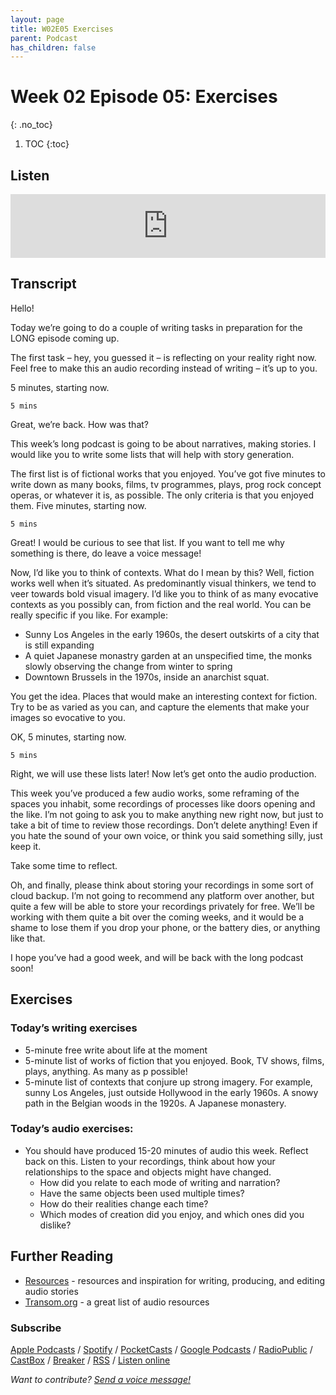 ```yaml
---
layout: page
title: W02E05 Exercises
parent: Podcast
has_children: false
---
```





# Week 02 Episode 05: Exercises
{: .no_toc}

1. TOC
{:toc}

## Listen

<iframe src="https://anchor.fm/olliepalmer/embed/episodes/Week-2-Episode-5-Exercises-ec6lou/a-a1qk9t6" height="102px" width="100%" frameborder="0" scrolling="no"></iframe>

## Transcript

Hello!

Today we’re going to do a couple of writing tasks in preparation for the LONG episode coming up.

The first task – hey, you guessed it – is reflecting on your reality right now. Feel free to make this an audio recording instead of writing – it’s up to you.

5 minutes, starting now.

```
5 mins
```

Great, we’re back. How was that?

This week’s long podcast is going to be about narratives, making stories. I would like you to write some lists that will help with story generation.

The first list is of fictional works that you enjoyed. You’ve got five minutes to write down as many books, films, tv programmes, plays, prog rock concept operas, or whatever it is, as possible. The only criteria is that you enjoyed them. Five minutes, starting now.

```
5 mins
```

Great! I would be curious to see that list. If you want to tell me why something is there, do leave a voice message!

Now, I’d like you to think of contexts. What do I mean by this? Well, fiction works well when it’s situated. As predominantly visual thinkers, we tend to veer towards bold visual imagery. I’d like you to think of as many evocative contexts as you possibly can, from fiction and the real world. You can be really specific if you like. For example:
- Sunny Los Angeles in the early 1960s, the desert outskirts of a city that is still expanding
- A quiet Japanese monastry garden at an unspecified time, the monks slowly observing the change from winter to spring
- Downtown Brussels in the 1970s, inside an anarchist squat.

You get the idea. Places that would make an interesting context for fiction. Try to be as varied as you can, and capture the elements that make your images so evocative to you.

OK, 5 minutes, starting now.

```
5 mins
```

Right, we will use these lists later! Now let’s get onto the audio production.

This week you’ve produced a few audio works, some reframing of the spaces you inhabit, some recordings of processes like doors opening and the like. I’m not going to ask you to make anything new right now, but just to take a bit of time to review those recordings. Don’t delete anything! Even if you hate the sound of your own voice, or think you said something silly, just keep it.

Take some time to reflect.


Oh, and finally, please think about storing your recordings in some sort of cloud backup. I’m not going to recommend any platform over another, but quite a few will be able to store your recordings privately for free. We’ll be working with them quite a bit over the coming weeks, and it would be a shame to lose them if you drop your phone, or the battery dies, or anything like that.

I hope you’ve had a good week, and will be back with the long podcast soon!



## Exercises

### Today’s writing exercises

- 5-minute free write about life at the moment
- 5-minute list of works of fiction that you enjoyed. Book, TV shows, films, plays, anything. As many as p possible!
- 5-minute list of contexts that conjure up strong imagery. For example, sunny Los Angeles, just outside Hollywood in the early 1960s. A snowy path in the Belgian woods in the 1920s. A Japanese monastery.

### Today’s audio exercises:

- You should have produced 15-20 minutes of audio this week. Reflect back on this. Listen to your recordings, think about how your relationships to the space and objects might have changed.
  - How did you relate to each mode of writing and narration?
  - Have the same objects been used multiple times?
  - How do their realities change each time?
  - Which modes of creation did you enjoy, and which ones did you dislike?





## Further Reading

- [Resources](/resources) - resources and inspiration for writing, producing, and editing audio stories
- [Transom.org](https://transom.org) - a great list of audio resources

### Subscribe

[Apple Podcasts](https://podcasts.apple.com/gb/podcast/parallel-worlds/id1504529134) / [Spotify](https://open.spotify.com/show/3L3RhKaoqQZoU9fIcLuZjz) / [PocketCasts](https://pca.st/ha20534r) / [Google Podcasts](https://www.google.com/podcasts?feed=aHR0cHM6Ly9hbmNob3IuZm0vcy8xODg0YjAwOC9wb2RjYXN0L3Jzcw%3D%3D) / [RadioPublic](https://radiopublic.com/parallel-worlds-WzVy1K) / [CastBox](https://castbox.fm/channel/id2710471?utm_source=podcaster&utm_medium=dlink&utm_campaign=c_2710471&utm_content=Parallel%20Worlds-CastBox_FM) / [Breaker](https://www.breaker.audio/parallel-worlds) / [RSS](https://anchor.fm/s/1884b008/podcast/rss) / [Listen online](https://anchor.fm/olliepalmer)

_Want to contribute? [Send a voice message!](https://anchor.fm/olliepalmer/message)_
